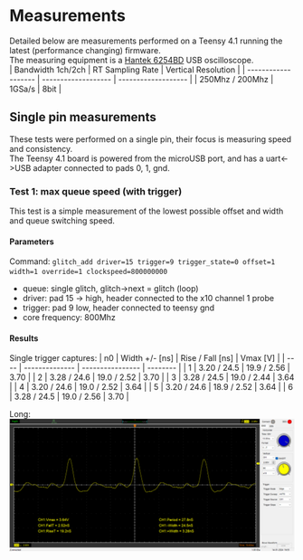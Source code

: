 # Measurements
Detailed below are measurements performed on a Teensy 4.1 running the latest (performance changing) firmware.<br>
The measuring equipment is a [Hantek 6254BD](https://www.hantek.eu/product/hantek-6254bd/) USB oscilloscope.<br>
|  Bandwidth 1ch/2ch  |  RT Sampling Rate   | Vertical Resolution |
| ------------------- | ------------------- | ------------------- |
|   250Mhz / 200Mhz   |       1GSa/s        |        8bit         |

## Single pin measurements
These tests were performed on a single pin, their focus is measuring speed and consistency.<br>
The Teensy 4.1 board is powered from the microUSB port, and has a uart<->USB adapter connected to pads 0, 1, gnd.
### Test 1: max queue speed (with trigger)
This test is a simple measurement of the lowest possible offset and width and queue switching speed.
#### Parameters
Command: ```glitch_add driver=15 trigger=9 trigger_state=0 offset=1 width=1 override=1 clockspeed=800000000```
 - queue: single glitch, glitch->next = glitch (loop)
 - driver: pad 15 -> high, header connected to the x10 channel 1 probe 
 - trigger: pad 9 low, header connected to teensy gnd
 - core frequency: 800Mhz
#### Results
Single trigger captures:
|  n0  | Width +/- [ns] | Rise / Fall [ns] | Vmax [V] |
| ---- | -------------- | ---------------- | -------- |
|   1  |  3.20 / 24.5   |    19.9 / 2.56   |   3.70   |
|   2  |  3.28 / 24.6   |    19.0 / 2.52   |   3.70   |
|   3  |  3.28 / 24.5   |    19.0 / 2.44   |   3.64   |
|   4  |  3.20 / 24.6   |    19.0 / 2.52   |   3.64   |
|   5  |  3.20 / 24.6   |    18.9 / 2.52   |   3.64   |
|   6  |  3.28 / 24.5   |    19.0 / 2.56   |   3.70   |

Long:
![Test 1](test1-0.png)

